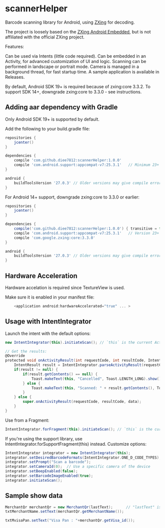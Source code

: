 # scannerHelper
Barcode scanning library for Android, using [ZXing][2] for decoding.

The project is loosely based on the [ZXing Android Embedded][3], but is not affiliated with the official ZXing project.

Features:

Can be used via Intents (little code required).
Can be embedded in an Activity, for advanced customization of UI and logic.
Scanning can be performed in landscape or portrait mode.
Camera is managed in a background thread, for fast startup time.
A sample application is available in Releases.

By default, Android SDK 19+ is required because of zxing:core 3.3.2. To support SDK 14+, downgrade zxing:core to 3.3.0 - see instructions.

## Adding aar dependency with Gradle
Only Android SDK 19+ is supported by default.

Add the following to your build.gradle file:

```groovy
repositories {
    jcenter()
}

dependencies {
    compile 'com.github.diee7812:scannerHelper:1.0.0'
    compile 'com.android.support:appcompat-v7:25.3.1'   // Minimum 23+ is required
}

android {
    buildToolsVersion '27.0.3' // Older versions may give compile errors
}
```

For Android 14+ support, downgrade zxing:core to 3.3.0 or earlier:

```groovy
repositories {
    jcenter()
}

dependencies {
    compile('com.github.diee7812:scannerHelper:1.0.0') { transitive = false }
    compile 'com.android.support:appcompat-v7:25.3.1'   // Version 23+ is required
    compile 'com.google.zxing:core:3.3.0'
}

android {
    buildToolsVersion '27.0.3' // Older versions may give compile errors
}
```

## Hardware Acceleration
Hardware accelation is required since TextureView is used.

Make sure it is enabled in your manifest file:

```groovy
    <application android:hardwareAccelerated="true" ... >
```

## Usage with IntentIntegrator
Launch the intent with the default options:

```groovy
new IntentIntegrator(this).initiateScan(); // `this` is the current Activity

// Get the results:
@Override
protected void onActivityResult(int requestCode, int resultCode, Intent data) {
    IntentResult result = IntentIntegrator.parseActivityResult(requestCode, resultCode, data);
    if(result != null) {
        if(result.getContents() == null) {
            Toast.makeText(this, "Cancelled", Toast.LENGTH_LONG).show();
        } else {
            Toast.makeText(this, "Scanned: " + result.getContents(), Toast.LENGTH_LONG).show();
        }
    } else {
        super.onActivityResult(requestCode, resultCode, data);
    }
}
```

Use from a Fragment:

```groovy
IntentIntegrator.forFragment(this).initiateScan(); // `this` is the current Fragment
```

If you're using the support library, use IntentIntegrator.forSupportFragment(this) instead.
Customize options:

```groovy
IntentIntegrator integrator = new IntentIntegrator(this);
integrator.setDesiredBarcodeFormats(IntentIntegrator.ONE_D_CODE_TYPES);
integrator.setPrompt("Scan a barcode");
integrator.setCameraId(0);  // Use a specific camera of the device
integrator.setBeepEnabled(false);
integrator.setBarcodeImageEnabled(true);
integrator.initiateScan();
```

## Sample show data

```groovy
MerchantQr merchantQr = new MerchantQr(lastText);      // "lastText" is capture string from QR image
txtMerchantName.setText(merchantQr.getMerchantName());

txtMvisaPan.setText("Visa Pan : "+merchantQr.getVisa_id());

```

[1]: http://journeyapps.com
[2]: https://github.com/zxing/zxing/
[3]: https://github.com/journeyapps/zxing-android-embedded
[4]: https://github.com/journeyapps/zxing-android-embedded/blob/2.x/README.md
[5]: zxing-android-embedded/src/com/google/zxing/integration/android/IntentIntegrator.java
[7]: http://www.apache.org/licenses/LICENSE-2.0
